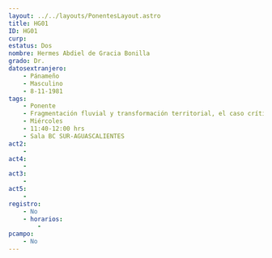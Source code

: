 ```yaml
---
layout: ../../layouts/PonentesLayout.astro
title: HG01
ID: HG01
curp: 
estatus: Dos
nombre: Hermes Abdiel de Gracia Bonilla
grado: Dr.
datosextranjero:
    - Pánameño
    - Masculino
    - 8-11-1981
tags:
    - Ponente
    - Fragmentación fluvial y transformación territorial, el caso crítico de la Cuenca del Chiriquí Viejo, ante la expansión hidroeléctrica
    - Miércoles
    - 11:40-12:00 hrs
    - Sala BC SUR-AGUASCALIENTES 
act2: 
    - 
act4: 
    - 
act3: 
    - 
act5: 
    - 
registro:
    - No
    - horarios:
        - 
pcampo:
    - No
---
```

